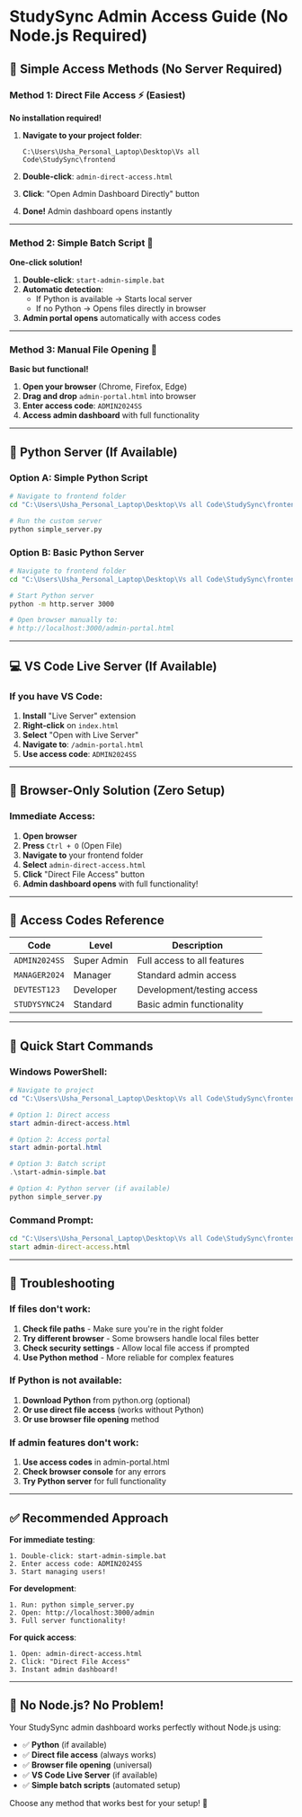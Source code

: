 # StudySync Admin Access Guide (No Node.js Required)

## 🚀 Simple Access Methods (No Server Required)

### Method 1: Direct File Access ⚡ (Easiest)
**No installation required!**

1. **Navigate to your project folder**:
   ```
   C:\Users\Usha_Personal_Laptop\Desktop\Vs all Code\StudySync\frontend
   ```

2. **Double-click**: `admin-direct-access.html`

3. **Click**: "Open Admin Dashboard Directly" button

4. **Done!** Admin dashboard opens instantly

---

### Method 2: Simple Batch Script 🔧
**One-click solution!**

1. **Double-click**: `start-admin-simple.bat`
2. **Automatic detection**: 
   - If Python is available → Starts local server
   - If no Python → Opens files directly in browser
3. **Admin portal opens** automatically with access codes

---

### Method 3: Manual File Opening 📁
**Basic but functional!**

1. **Open your browser** (Chrome, Firefox, Edge)
2. **Drag and drop** `admin-portal.html` into browser
3. **Enter access code**: `ADMIN2024SS`
4. **Access admin dashboard** with full functionality

---

## 🐍 Python Server (If Available)

### Option A: Simple Python Script
```bash
# Navigate to frontend folder
cd "C:\Users\Usha_Personal_Laptop\Desktop\Vs all Code\StudySync\frontend"

# Run the custom server
python simple_server.py
```

### Option B: Basic Python Server
```bash
# Navigate to frontend folder
cd "C:\Users\Usha_Personal_Laptop\Desktop\Vs all Code\StudySync\frontend"

# Start Python server
python -m http.server 3000

# Open browser manually to:
# http://localhost:3000/admin-portal.html
```

---

## 💻 VS Code Live Server (If Available)

### If you have VS Code:
1. **Install** "Live Server" extension
2. **Right-click** on `index.html`
3. **Select** "Open with Live Server"
4. **Navigate to**: `/admin-portal.html`
5. **Use access code**: `ADMIN2024SS`

---

## 📱 Browser-Only Solution (Zero Setup)

### Immediate Access:
1. **Open browser**
2. **Press** `Ctrl + O` (Open File)
3. **Navigate to** your frontend folder
4. **Select** `admin-direct-access.html`
5. **Click** "Direct File Access" button
6. **Admin dashboard opens** with full functionality!

---

## 🔑 Access Codes Reference

| Code | Level | Description |
|------|-------|-------------|
| `ADMIN2024SS` | Super Admin | Full access to all features |
| `MANAGER2024` | Manager | Standard admin access |
| `DEVTEST123` | Developer | Development/testing access |
| `STUDYSYNC24` | Standard | Basic admin functionality |

---

## 🎯 Quick Start Commands

### Windows PowerShell:
```powershell
# Navigate to project
cd "C:\Users\Usha_Personal_Laptop\Desktop\Vs all Code\StudySync\frontend"

# Option 1: Direct access
start admin-direct-access.html

# Option 2: Access portal
start admin-portal.html

# Option 3: Batch script
.\start-admin-simple.bat

# Option 4: Python server (if available)
python simple_server.py
```

### Command Prompt:
```cmd
cd "C:\Users\Usha_Personal_Laptop\Desktop\Vs all Code\StudySync\frontend"
start admin-direct-access.html
```

---

## 🔧 Troubleshooting

### If files don't work:
1. **Check file paths** - Make sure you're in the right folder
2. **Try different browser** - Some browsers handle local files better
3. **Check security settings** - Allow local file access if prompted
4. **Use Python method** - More reliable for complex features

### If Python is not available:
1. **Download Python** from python.org (optional)
2. **Or use direct file access** (works without Python)
3. **Or use browser file opening** method

### If admin features don't work:
1. **Use access codes** in admin-portal.html
2. **Check browser console** for any errors
3. **Try Python server** for full functionality

---

## ✅ Recommended Approach

**For immediate testing**:
```
1. Double-click: start-admin-simple.bat
2. Enter access code: ADMIN2024SS
3. Start managing users!
```

**For development**:
```
1. Run: python simple_server.py
2. Open: http://localhost:3000/admin
3. Full server functionality!
```

**For quick access**:
```
1. Open: admin-direct-access.html
2. Click: "Direct File Access"
3. Instant admin dashboard!
```

---

## 🎉 No Node.js? No Problem!

Your StudySync admin dashboard works perfectly without Node.js using:
- ✅ **Python** (if available)
- ✅ **Direct file access** (always works)
- ✅ **Browser file opening** (universal)
- ✅ **VS Code Live Server** (if available)
- ✅ **Simple batch scripts** (automated setup)

Choose any method that works best for your setup! 🚀
